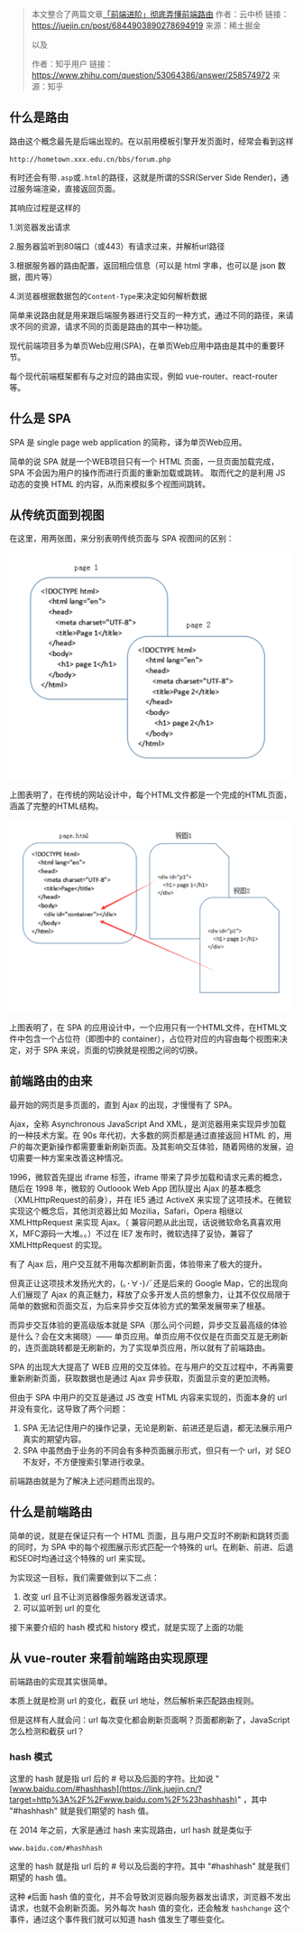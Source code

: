 > 本文整合了两篇文章[「前端进阶」彻底弄懂前端路由](https://juejin.cn/post/6844903890278694919)
> 作者：云中桥
> 链接：https://juejin.cn/post/6844903890278694919
> 来源：稀土掘金
>
> 以及
>
> 作者：知乎用户
> 链接：https://www.zhihu.com/question/53064386/answer/258574972
> 来源：知乎

## 什么是路由

路由这个概念最先是后端出现的。在以前用模板引擎开发页面时，经常会看到这样

```text
http://hometown.xxx.edu.cn/bbs/forum.php
```

有时还会有带`.asp`或`.html`的路径，这就是所谓的SSR(Server Side Render)，通过服务端渲染，直接返回页面。



其响应过程是这样的

1.浏览器发出请求

2.服务器监听到80端口（或443）有请求过来，并解析url路径

3.根据服务器的路由配置，返回相应信息（可以是 html 字串，也可以是 json 数据，图片等）

4.浏览器根据数据包的`Content-Type`来决定如何解析数据



简单来说路由就是用来跟后端服务器进行交互的一种方式，通过不同的路径，来请求不同的资源，请求不同的页面是路由的其中一种功能。

现代前端项目多为单页Web应用(SPA)，在单页Web应用中路由是其中的重要环节。

每个现代前端框架都有与之对应的路由实现，例如 vue-router、react-router 等。



## 什么是 SPA

SPA 是 single page web application 的简称，译为单页Web应用。

简单的说 SPA 就是一个WEB项目只有一个 HTML 页面，一旦页面加载完成，SPA 不会因为用户的操作而进行页面的重新加载或跳转。 取而代之的是利用 JS 动态的变换 HTML 的内容，从而来模拟多个视图间跳转。



## 从传统页面到视图

在这里，用两张图，来分别表明传统页面与 SPA 视图间的区别：



![img](./image/1.png)



上图表明了，在传统的网站设计中，每个HTML文件都是一个完成的HTML页面，涵盖了完整的HTML结构。



![img](./image/2.png)



上图表明了，在 SPA 的应用设计中，一个应用只有一个HTML文件，在HTML文件中包含一个占位符（即图中的 container），占位符对应的内容由每个视图来决定，对于 SPA 来说，页面的切换就是视图之间的切换。



## 前端路由的由来

最开始的网页是多页面的，直到 Ajax 的出现，才慢慢有了 SPA。

Ajax，全称 Asynchronous JavaScript And XML，是浏览器用来实现异步加载的一种技术方案。在 90s 年代初，大多数的网页都是通过直接返回 HTML 的，用户的每次更新操作都需要重新刷新页面。及其影响交互体验，随着网络的发展，迫切需要一种方案来改善这种情况。



1996，微软首先提出 iframe 标签，iframe 带来了异步加载和请求元素的概念，随后在 1998 年，微软的 Outloook Web App 团队提出 Ajax 的基本概念（XMLHttpRequest的前身），并在 IE5 通过 ActiveX 来实现了这项技术。在微软实现这个概念后，其他浏览器比如 Mozilia，Safari，Opera 相继以 XMLHttpRequest 来实现 Ajax。（  兼容问题从此出现，话说微软命名真喜欢用X，MFC源码一大堆。。）不过在 IE7 发布时，微软选择了妥协，兼容了 XMLHttpRequest 的实现。



有了 Ajax 后，用户交互就不用每次都刷新页面，体验带来了极大的提升。



但真正让这项技术发扬光大的，(｡･∀･)ﾉﾞ还是后来的 Google Map，它的出现向人们展现了 Ajax 的真正魅力，释放了众多开发人员的想象力，让其不仅仅局限于简单的数据和页面交互，为后来异步交互体验方式的繁荣发展带来了根基。



而异步交互体验的更高级版本就是 SPA（那么问个问题，异步交互最高级的体验是什么？会在文末揭晓）—— 单页应用。单页应用不仅仅是在页面交互是无刷新的，连页面跳转都是无刷新的，为了实现单页应用，所以就有了前端路由。



SPA 的出现大大提高了 WEB 应用的交互体验。在与用户的交互过程中，不再需要重新刷新页面，获取数据也是通过 Ajax 异步获取，页面显示变的更加流畅。

但由于 SPA 中用户的交互是通过 JS 改变 HTML 内容来实现的，页面本身的 url 并没有变化，这导致了两个问题：

1. SPA 无法记住用户的操作记录，无论是刷新、前进还是后退，都无法展示用户真实的期望内容。
2. SPA 中虽然由于业务的不同会有多种页面展示形式，但只有一个 url，对 SEO 不友好，不方便搜索引擎进行收录。

前端路由就是为了解决上述问题而出现的。



## 什么是前端路由

简单的说，就是在保证只有一个 HTML 页面，且与用户交互时不刷新和跳转页面的同时，为 SPA 中的每个视图展示形式匹配一个特殊的 url。在刷新、前进、后退和SEO时均通过这个特殊的 url 来实现。

为实现这一目标，我们需要做到以下二点：

1. 改变 url 且不让浏览器像服务器发送请求。
2. 可以监听到 url 的变化

接下来要介绍的 hash 模式和 history 模式，就是实现了上面的功能



## 从 vue-router 来看前端路由实现原理

前端路由的实现其实很简单。

本质上就是检测 url 的变化，截获 url 地址，然后解析来匹配路由规则。



但是这样有人就会问：url 每次变化都会刷新页面啊？页面都刷新了，JavaScript 怎么检测和截获 url？



### hash 模式

这里的 hash 就是指 url 后的 # 号以及后面的字符。比如说 "[www.baidu.com/#hashhash](https://link.juejin.cn/?target=http%3A%2F%2Fwww.baidu.com%2F%23hashhash)" ，其中 "#hashhash" 就是我们期望的 hash 值。

在 2014 年之前，大家是通过 hash 来实现路由，url hash 就是类似于

```text
www.baidu.com/#hashhash
```

这里的 hash 就是指 url 后的 # 号以及后面的字符。其中 "#hashhash" 就是我们期望的 hash 值。

这种 `#`后面 hash 值的变化，并不会导致浏览器向服务器发出请求，浏览器不发出请求，也就不会刷新页面。另外每次 hash 值的变化，还会触发 `hashchange` 这个事件，通过这个事件我们就可以知道 hash 值发生了哪些变化。